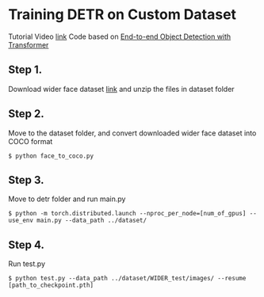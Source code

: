 # Training DETR on Custom Dataset
Tutorial Video [link](https://www.youtube.com/watch?v=RkhXoj_Vvr4&lc=UgwHlStd7pa4KMszFQx4AaABAg&ab_channel=DeepReader)
Code based on [End-to-end Object Detection with Transformer](https://github.com/facebookresearch/detr)

## Step 1.
Download wider face dataset [link](http://shuoyang1213.me/WIDERFACE/) and unzip the files in dataset folder

## Step 2.
Move to the dataset folder, and convert downloaded wider face dataset into COCO format
```
$ python face_to_coco.py
```

## Step 3.
Move to detr folder and run main.py
```
$ python -m torch.distributed.launch --nproc_per_node=[num_of_gpus] --use_env main.py --data_path ../dataset/
```

## Step 4.
Run test.py
```
$ python test.py --data_path ../dataset/WIDER_test/images/ --resume [path_to_checkpoint.pth]
```
